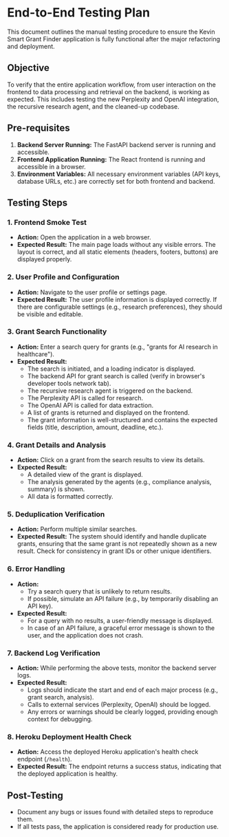 # End-to-End Testing Plan

This document outlines the manual testing procedure to ensure the Kevin Smart Grant Finder application is fully functional after the major refactoring and deployment.

## Objective

To verify that the entire application workflow, from user interaction on the frontend to data processing and retrieval on the backend, is working as expected. This includes testing the new Perplexity and OpenAI integration, the recursive research agent, and the cleaned-up codebase.

## Pre-requisites

1.  **Backend Server Running:** The FastAPI backend server is running and accessible.
2.  **Frontend Application Running:** The React frontend is running and accessible in a browser.
3.  **Environment Variables:** All necessary environment variables (API keys, database URLs, etc.) are correctly set for both frontend and backend.

## Testing Steps

### 1. Frontend Smoke Test

- **Action:** Open the application in a web browser.
- **Expected Result:** The main page loads without any visible errors. The layout is correct, and all static elements (headers, footers, buttons) are displayed properly.

### 2. User Profile and Configuration

- **Action:** Navigate to the user profile or settings page.
- **Expected Result:** The user profile information is displayed correctly. If there are configurable settings (e.g., research preferences), they should be visible and editable.

### 3. Grant Search Functionality

- **Action:** Enter a search query for grants (e.g., "grants for AI research in healthcare").
- **Expected Result:**
  - The search is initiated, and a loading indicator is displayed.
  - The backend API for grant search is called (verify in browser's developer tools network tab).
  - The recursive research agent is triggered on the backend.
  - The Perplexity API is called for research.
  - The OpenAI API is called for data extraction.
  - A list of grants is returned and displayed on the frontend.
  - The grant information is well-structured and contains the expected fields (title, description, amount, deadline, etc.).

### 4. Grant Details and Analysis

- **Action:** Click on a grant from the search results to view its details.
- **Expected Result:**
  - A detailed view of the grant is displayed.
  - The analysis generated by the agents (e.g., compliance analysis, summary) is shown.
  - All data is formatted correctly.

### 5. Deduplication Verification

- **Action:** Perform multiple similar searches.
- **Expected Result:** The system should identify and handle duplicate grants, ensuring that the same grant is not repeatedly shown as a new result. Check for consistency in grant IDs or other unique identifiers.

### 6. Error Handling

- **Action:**
  - Try a search query that is unlikely to return results.
  - If possible, simulate an API failure (e.g., by temporarily disabling an API key).
- **Expected Result:**
  - For a query with no results, a user-friendly message is displayed.
  - In case of an API failure, a graceful error message is shown to the user, and the application does not crash.

### 7. Backend Log Verification

- **Action:** While performing the above tests, monitor the backend server logs.
- **Expected Result:**
  - Logs should indicate the start and end of each major process (e.g., grant search, analysis).
  - Calls to external services (Perplexity, OpenAI) should be logged.
  - Any errors or warnings should be clearly logged, providing enough context for debugging.

### 8. Heroku Deployment Health Check

- **Action:** Access the deployed Heroku application's health check endpoint (`/health`).
- **Expected Result:** The endpoint returns a success status, indicating that the deployed application is healthy.

## Post-Testing

- Document any bugs or issues found with detailed steps to reproduce them.
- If all tests pass, the application is considered ready for production use.
